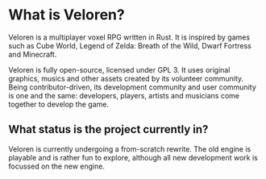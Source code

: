 # What is Veloren?

Veloren is a multiplayer voxel RPG written in Rust. It is inspired by games such as Cube World,
Legend of Zelda: Breath of the Wild, Dwarf Fortress and Minecraft.

Veloren is fully open-source, licensed under GPL 3. It uses original graphics, musics and other
assets created by its volunteer community. Being contributor-driven, its development community
and user community is one and the same: developers, players, artists and musicians come together
to develop the game.

## What status is the project currently in?

Veloren is currently undergoing a from-scratch rewrite. The old engine is playable and is rather
fun to explore, although all new development work is focussed on the new engine.
